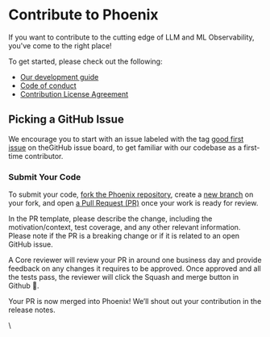 # Contribute to Phoenix

If you want to contribute to the cutting edge of LLM and ML Observability, you've come to the right place!&#x20;

To get started, please check out the following:

-   [Our development guide](https://github.com/Arize-ai/phoenix/blob/main/DEVELOPMENT.md)
-   [Code of conduct](https://github.com/Arize-ai/phoenix/blob/main/CODE_OF_CONDUCT.md)
-   [Contribution License Agreement](https://github.com/Arize-ai/phoenix/blob/main/CLA.md)

## Picking a GitHub Issue

We encourage you to start with an issue labeled with the tag [good first issue](https://github.com/Arize-ai/phoenix/issues?q=is%3Aissue+is%3Aopen+label%3A%22good+first+issue%22) on theGitHub issue board, to get familiar with our codebase as a first-time contributor.

### Submit Your Code <a href="#submit-your-code" id="submit-your-code"></a>

To submit your code, [fork the Phoenix repository](https://help.github.com/en/articles/fork-a-repo), create a [new branch](https://help.github.com/en/desktop/contributing-to-projects/creating-a-branch-for-your-work) on your fork, and open [a Pull Request (PR)](https://help.github.com/en/articles/creating-a-pull-request-from-a-fork) once your work is ready for review.

In the PR template, please describe the change, including the motivation/context, test coverage, and any other relevant information. Please note if the PR is a breaking change or if it is related to an open GitHub issue.

A Core reviewer will review your PR in around one business day and provide feedback on any changes it requires to be approved. Once approved and all the tests pass, the reviewer will click the Squash and merge button in Github 🥳.

Your PR is now merged into Phoenix! We’ll shout out your contribution in the release notes.

\
